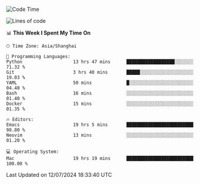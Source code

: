 <!--START_SECTION:waka-->
![Code Time](http://img.shields.io/badge/Code%20Time-2%2C061%20hrs%2044%20mins-blue)

![Lines of code](https://img.shields.io/badge/From%20Hello%20World%20I%27ve%20Written-308.1%20thousand%20lines%20of%20code-blue)

📊 **This Week I Spent My Time On** 

```text
🕑︎ Time Zone: Asia/Shanghai

💬 Programming Languages: 
Python                   13 hrs 47 mins      ██████████████████░░░░░░░   71.32 % 
Git                      3 hrs 40 mins       █████░░░░░░░░░░░░░░░░░░░░   19.03 % 
YAML                     50 mins             █░░░░░░░░░░░░░░░░░░░░░░░░   04.40 % 
Bash                     16 mins             ░░░░░░░░░░░░░░░░░░░░░░░░░   01.40 % 
Docker                   15 mins             ░░░░░░░░░░░░░░░░░░░░░░░░░   01.35 % 

🔥 Editors: 
Emacs                    19 hrs 5 mins       █████████████████████████   98.80 % 
Neovim                   13 mins             ░░░░░░░░░░░░░░░░░░░░░░░░░   01.20 % 

💻 Operating System: 
Mac                      19 hrs 19 mins      █████████████████████████   100.00 % 
```


 Last Updated on 12/07/2024 18:33:40 UTC
<!--END_SECTION:waka-->
